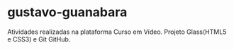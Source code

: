 # gustavo-guanabara
 Atividades realizadas na plataforma Curso em Vídeo. Projeto Glass(HTML5 e CSS3) e Git GitHub.
